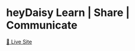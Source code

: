 # heyDaisy Learn | Share | Communicate
<a href="https://heydaisy-frontend.onrender.com/">🔗 Live Site</a>
